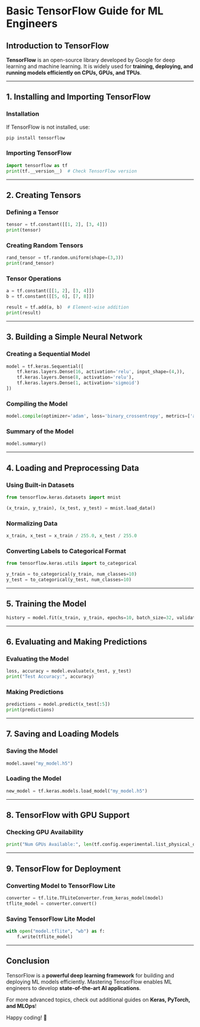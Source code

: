 # Basic TensorFlow Guide for ML Engineers

## Introduction to TensorFlow
**TensorFlow** is an open-source library developed by Google for deep learning and machine learning. It is widely used for **training, deploying, and running models efficiently on CPUs, GPUs, and TPUs**.

---
## 1. Installing and Importing TensorFlow
### Installation
If TensorFlow is not installed, use:
```bash
pip install tensorflow
```

### Importing TensorFlow
```python
import tensorflow as tf
print(tf.__version__)  # Check TensorFlow version
```

---
## 2. Creating Tensors
### Defining a Tensor
```python
tensor = tf.constant([[1, 2], [3, 4]])
print(tensor)
```

### Creating Random Tensors
```python
rand_tensor = tf.random.uniform(shape=(3,3))
print(rand_tensor)
```

### Tensor Operations
```python
a = tf.constant([[1, 2], [3, 4]])
b = tf.constant([[5, 6], [7, 8]])

result = tf.add(a, b)  # Element-wise addition
print(result)
```

---
## 3. Building a Simple Neural Network
### Creating a Sequential Model
```python
model = tf.keras.Sequential([
    tf.keras.layers.Dense(16, activation='relu', input_shape=(4,)),
    tf.keras.layers.Dense(8, activation='relu'),
    tf.keras.layers.Dense(1, activation='sigmoid')
])
```

### Compiling the Model
```python
model.compile(optimizer='adam', loss='binary_crossentropy', metrics=['accuracy'])
```

### Summary of the Model
```python
model.summary()
```

---
## 4. Loading and Preprocessing Data
### Using Built-in Datasets
```python
from tensorflow.keras.datasets import mnist

(x_train, y_train), (x_test, y_test) = mnist.load_data()
```

### Normalizing Data
```python
x_train, x_test = x_train / 255.0, x_test / 255.0
```

### Converting Labels to Categorical Format
```python
from tensorflow.keras.utils import to_categorical

y_train = to_categorical(y_train, num_classes=10)
y_test = to_categorical(y_test, num_classes=10)
```

---
## 5. Training the Model
```python
history = model.fit(x_train, y_train, epochs=10, batch_size=32, validation_data=(x_test, y_test))
```

---
## 6. Evaluating and Making Predictions
### Evaluating the Model
```python
loss, accuracy = model.evaluate(x_test, y_test)
print("Test Accuracy:", accuracy)
```

### Making Predictions
```python
predictions = model.predict(x_test[:5])
print(predictions)
```

---
## 7. Saving and Loading Models
### Saving the Model
```python
model.save("my_model.h5")
```

### Loading the Model
```python
new_model = tf.keras.models.load_model("my_model.h5")
```

---
## 8. TensorFlow with GPU Support
### Checking GPU Availability
```python
print("Num GPUs Available:", len(tf.config.experimental.list_physical_devices('GPU')))
```

---
## 9. TensorFlow for Deployment
### Converting Model to TensorFlow Lite
```python
converter = tf.lite.TFLiteConverter.from_keras_model(model)
tflite_model = converter.convert()
```

### Saving TensorFlow Lite Model
```python
with open("model.tflite", "wb") as f:
    f.write(tflite_model)
```

---
## Conclusion
TensorFlow is a **powerful deep learning framework** for building and deploying ML models efficiently. Mastering TensorFlow enables ML engineers to develop **state-of-the-art AI applications**.

For more advanced topics, check out additional guides on **Keras, PyTorch, and MLOps**!

Happy coding! 🚀
